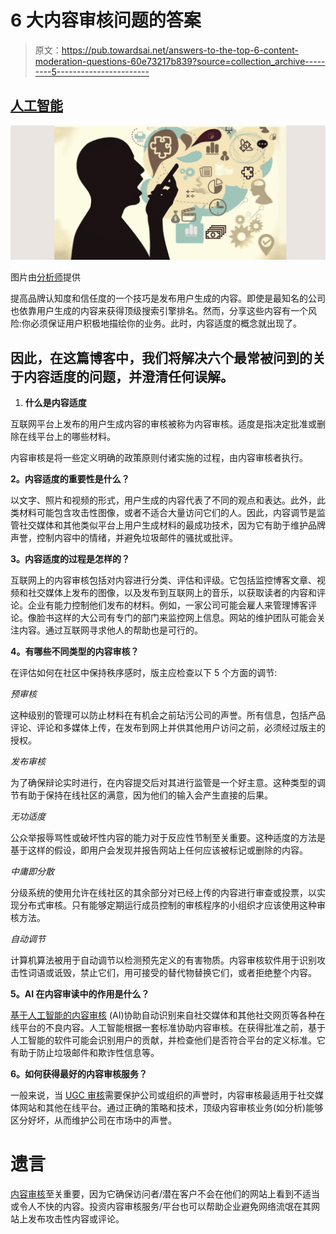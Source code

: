 # 6 大内容审核问题的答案

> 原文：<https://pub.towardsai.net/answers-to-the-top-6-content-moderation-questions-60e73217b839?source=collection_archive---------5----------------------->

## [人工智能](https://towardsai.net/p/category/artificial-intelligence)

![](img/1fd688877c4126506b8c5b8c606780bd.png)

图片由[分析师](https://www.anolytics.ai/)提供

提高品牌认知度和信任度的一个技巧是发布用户生成的内容。即使是最知名的公司也依靠用户生成的内容来获得顶级搜索引擎排名。然而，分享这些内容有一个风险:你必须保证用户积极地描绘你的业务。此时，内容适度的概念就出现了。

## 因此，在这篇博客中，我们将解决六个最常被问到的关于内容适度的问题，并澄清任何误解。

1.  **什么是内容适度**

互联网平台上发布的用户生成内容的审核被称为内容审核。适度是指决定批准或删除在线平台上的哪些材料。

内容审核是将一些定义明确的政策原则付诸实施的过程，由内容审核者执行。

**2。内容适度的重要性是什么？**

以文字、照片和视频的形式，用户生成的内容代表了不同的观点和表达。此外，此类材料可能包含攻击性图像，或者不适合大量访问它们的人。因此，内容调节是监管社交媒体和其他类似平台上用户生成材料的最成功技术，因为它有助于维护品牌声誉，控制内容中的情绪，并避免垃圾邮件的骚扰或批评。

**3。内容适度的过程是怎样的？**

互联网上的内容审核包括对内容进行分类、评估和评级。它包括监控博客文章、视频和社交媒体上发布的图像，以及发布到互联网上的音乐，以获取读者的内容和评论。企业有能力控制他们发布的材料。例如，一家公司可能会雇人来管理博客评论。像脸书这样的大公司有专门的部门来监控网上信息。网站的维护团队可能会关注内容。通过互联网寻求他人的帮助也是可行的。

**4。有哪些不同类型的内容审核？**

在评估如何在社区中保持秩序感时，版主应检查以下 5 个方面的调节:

*预审核*

这种级别的管理可以防止材料在有机会之前玷污公司的声誉。所有信息，包括产品评论、评论和多媒体上传，在发布到网上并供其他用户访问之前，必须经过版主的授权。

*发布审核*

为了确保辩论实时进行，在内容提交后对其进行监管是一个好主意。这种类型的调节有助于保持在线社区的满意，因为他们的输入会产生直接的后果。

*无功适度*

公众举报辱骂性或破坏性内容的能力对于反应性节制至关重要。这种适度的方法是基于这样的假设，即用户会发现并报告网站上任何应该被标记或删除的内容。

*中庸即分散*

分级系统的使用允许在线社区的其余部分对已经上传的内容进行审查或投票，以实现分布式审核。只有能够定期运行成员控制的审核程序的小组织才应该使用这种审核方法。

*自动调节*

计算机算法被用于自动调节以检测预先定义的有害物质。内容审核软件用于识别攻击性词语或诋毁，禁止它们，用可接受的替代物替换它们，或者拒绝整个内容。

**5。AI 在内容审读中的作用是什么？**

[基于人工智能的内容审核](https://medium.com/nerd-for-tech/the-role-of-ai-in-content-moderation-f81e16be690a) (AI)协助自动识别来自社交媒体和其他社交网页等各种在线平台的不良内容。人工智能根据一套标准协助内容审核。在获得批准之前，基于人工智能的软件可能会识别用户的贡献，并检查他们是否符合平台的定义标准。它有助于防止垃圾邮件和欺诈性信息等。

**6。如何获得最好的内容审核服务？**

一般来说，当 [UGC 审核](https://anolytics.medium.com/why-content-moderation-service-is-important-for-your-business-d6d818c7a0a5)需要保护公司或组织的声誉时，内容审核最适用于社交媒体网站和其他在线平台。通过正确的策略和技术，顶级内容审核业务(如分析)能够区分好坏，从而维护公司在市场中的声誉。

# **遗言**

[内容审核](https://cogitotech.medium.com/cogito-content-moderator-roles-and-responsibilities-76eea248c21c)至关重要，因为它确保访问者/潜在客户不会在他们的网站上看到不适当或令人不快的内容。投资内容审核服务/平台也可以帮助企业避免网络流氓在其网站上发布攻击性内容或评论。